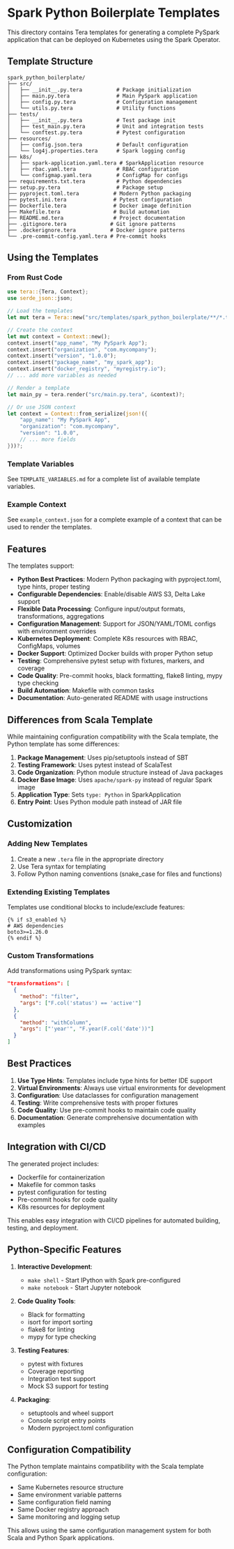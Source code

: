 # Spark Python Boilerplate Templates

This directory contains Tera templates for generating a complete PySpark application that can be deployed on Kubernetes using the Spark Operator.

## Template Structure

```
spark_python_boilerplate/
├── src/
│   ├── __init__.py.tera           # Package initialization
│   ├── main.py.tera               # Main PySpark application
│   ├── config.py.tera             # Configuration management
│   └── utils.py.tera              # Utility functions
├── tests/
│   ├── __init__.py.tera           # Test package init
│   ├── test_main.py.tera          # Unit and integration tests
│   └── conftest.py.tera           # Pytest configuration
├── resources/
│   ├── config.json.tera           # Default configuration
│   └── log4j.properties.tera      # Spark logging config
├── k8s/
│   ├── spark-application.yaml.tera # SparkApplication resource
│   ├── rbac.yaml.tera             # RBAC configuration
│   └── configmap.yaml.tera        # ConfigMap for configs
├── requirements.txt.tera          # Python dependencies
├── setup.py.tera                  # Package setup
├── pyproject.toml.tera           # Modern Python packaging
├── pytest.ini.tera               # Pytest configuration
├── Dockerfile.tera               # Docker image definition
├── Makefile.tera                 # Build automation
├── README.md.tera                # Project documentation
├── .gitignore.tera              # Git ignore patterns
├── .dockerignore.tera           # Docker ignore patterns
└── .pre-commit-config.yaml.tera # Pre-commit hooks
```

## Using the Templates

### From Rust Code

```rust
use tera::{Tera, Context};
use serde_json::json;

// Load the templates
let mut tera = Tera::new("src/templates/spark_python_boilerplate/**/*.tera")?;

// Create the context
let mut context = Context::new();
context.insert("app_name", "My PySpark App");
context.insert("organization", "com.mycompany");
context.insert("version", "1.0.0");
context.insert("package_name", "my_spark_app");
context.insert("docker_registry", "myregistry.io");
// ... add more variables as needed

// Render a template
let main_py = tera.render("src/main.py.tera", &context)?;

// Or use JSON context
let context = Context::from_serialize(json!({
    "app_name": "My PySpark App",
    "organization": "com.mycompany",
    "version": "1.0.0",
    // ... more fields
}))?;
```

### Template Variables

See `TEMPLATE_VARIABLES.md` for a complete list of available template variables.

### Example Context

See `example_context.json` for a complete example of a context that can be used to render the templates.

## Features

The templates support:

- **Python Best Practices**: Modern Python packaging with pyproject.toml, type hints, proper testing
- **Configurable Dependencies**: Enable/disable AWS S3, Delta Lake support
- **Flexible Data Processing**: Configure input/output formats, transformations, aggregations
- **Configuration Management**: Support for JSON/YAML/TOML configs with environment overrides
- **Kubernetes Deployment**: Complete K8s resources with RBAC, ConfigMaps, volumes
- **Docker Support**: Optimized Docker builds with proper Python setup
- **Testing**: Comprehensive pytest setup with fixtures, markers, and coverage
- **Code Quality**: Pre-commit hooks, black formatting, flake8 linting, mypy type checking
- **Build Automation**: Makefile with common tasks
- **Documentation**: Auto-generated README with usage instructions

## Differences from Scala Template

While maintaining configuration compatibility with the Scala template, the Python template has some differences:

1. **Package Management**: Uses pip/setuptools instead of SBT
2. **Testing Framework**: Uses pytest instead of ScalaTest
3. **Code Organization**: Python module structure instead of Java packages
4. **Docker Base Image**: Uses `apache/spark-py` instead of regular Spark image
5. **Application Type**: Sets `type: Python` in SparkApplication
6. **Entry Point**: Uses Python module path instead of JAR file

## Customization

### Adding New Templates

1. Create a new `.tera` file in the appropriate directory
2. Use Tera syntax for templating
3. Follow Python naming conventions (snake_case for files and functions)

### Extending Existing Templates

Templates use conditional blocks to include/exclude features:

```tera
{% if s3_enabled %}
# AWS dependencies
boto3>=1.26.0
{% endif %}
```

### Custom Transformations

Add transformations using PySpark syntax:

```json
"transformations": [
  {
    "method": "filter",
    "args": ["F.col('status') == 'active'"]
  },
  {
    "method": "withColumn",
    "args": ["'year'", "F.year(F.col('date'))"]
  }
]
```

## Best Practices

1. **Use Type Hints**: Templates include type hints for better IDE support
2. **Virtual Environments**: Always use virtual environments for development
3. **Configuration**: Use dataclasses for configuration management
4. **Testing**: Write comprehensive tests with proper fixtures
5. **Code Quality**: Use pre-commit hooks to maintain code quality
6. **Documentation**: Generate comprehensive documentation with examples

## Integration with CI/CD

The generated project includes:

- Dockerfile for containerization
- Makefile for common tasks
- pytest configuration for testing
- Pre-commit hooks for code quality
- K8s resources for deployment

This enables easy integration with CI/CD pipelines for automated building, testing, and deployment.

## Python-Specific Features

1. **Interactive Development**: 
   - `make shell` - Start IPython with Spark pre-configured
   - `make notebook` - Start Jupyter notebook

2. **Code Quality Tools**:
   - Black for formatting
   - isort for import sorting
   - flake8 for linting
   - mypy for type checking

3. **Testing Features**:
   - pytest with fixtures
   - Coverage reporting
   - Integration test support
   - Mock S3 support for testing

4. **Packaging**:
   - setuptools and wheel support
   - Console script entry points
   - Modern pyproject.toml configuration

## Configuration Compatibility

The Python template maintains compatibility with the Scala template configuration:

- Same Kubernetes resource structure
- Same environment variable patterns
- Same configuration field naming
- Same Docker registry approach
- Same monitoring and logging setup

This allows using the same configuration management system for both Scala and Python Spark applications.
